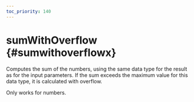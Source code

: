 ```yaml
---
toc_priority: 140
---
```


# sumWithOverflow {#sumwithoverflowx}

Computes the sum of the numbers, using the same data type for the result as for the input parameters. If the sum exceeds the maximum value for this data type, it is calculated with overflow.

Only works for numbers.
